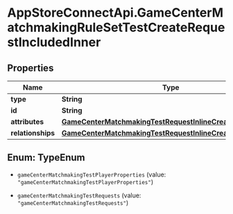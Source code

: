 # AppStoreConnectApi.GameCenterMatchmakingRuleSetTestCreateRequestIncludedInner

## Properties

Name | Type | Description | Notes
------------ | ------------- | ------------- | -------------
**type** | **String** |  | 
**id** | **String** |  | [optional] 
**attributes** | [**GameCenterMatchmakingTestRequestInlineCreateAttributes**](GameCenterMatchmakingTestRequestInlineCreateAttributes.md) |  | 
**relationships** | [**GameCenterMatchmakingTestRequestInlineCreateRelationships**](GameCenterMatchmakingTestRequestInlineCreateRelationships.md) |  | [optional] 



## Enum: TypeEnum


* `gameCenterMatchmakingTestPlayerProperties` (value: `"gameCenterMatchmakingTestPlayerProperties"`)

* `gameCenterMatchmakingTestRequests` (value: `"gameCenterMatchmakingTestRequests"`)




